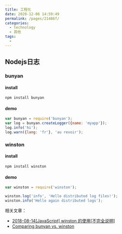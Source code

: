 ```yaml
---
title: 工程化
date: 2020-12-06 14:59:49
permalink: /pages/21486f/
categories:
  - technology
  - 其他
tags:
  - 
---
```

## Nodejs日志

### bunyan

#### install

```shell
npm install bunyan
```

#### demo

```js
var bunyan = require('bunyan');
var log = bunyan.createLogger({name: 'myapp'});
log.info('hi');
log.warn({lang: 'fr'}, 'au revoir');
```

### winston

#### install
```shell
npm install winston
```

#### demo

```js
var winston = require('winston');

winston.log('info', 'Hello distributed log files!');
winston.info('Hello again distributed logs');
```

相关文章：
- [2018-08-14[JavaScript] winston 的使用[不完全说明]](https://www.jianshu.com/p/bc0bf43b4b8e)
- [Comparing bunyan vs. winston](https://npmcompare.com/compare/bunyan,winston)